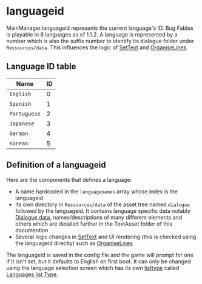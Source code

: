 # languageid

MainManager.languageid represents the current language's ID. Bug Fables is playable in 6 languages as of 1.1.2. A language is represented by a number which is also the suffix number to identify its dialogue folder under `Ressources/data`. This influences the logic of [SetText](SetText.md) and [OrganiseLines](Related%20Systems/Automatic%20Line%20Breaks/OrganiseLines.md).

## Language ID table

|Name|ID|
|----|--|
|`English`|0|
|`Spanish`|1|
|`Portuguese`|2|
|`Japanese`|3|
|`German`|4|
|`Korean`|5|

## Definition of a languageid

Here are the components that defines a language:

* A name hardcoded in the `languagenames` array whose index is the languageid
* Its own directory in `Ressources/data` of the asset tree named `dialogue` followed by the languageid. It contains language specific data notably [Dialogue data](../TextAsset%20Data/Dialogue%20data.md), names/descriptions of many different elements and others which are detailed further in the TextAsset folder of this documention
* Several logic changes in [SetText](SetText.md) and UI rendering (this is checked using the languageid directly) such as [OrganiseLines](Related%20Systems/Automatic%20Line%20Breaks/OrganiseLines.md)

The languageid is saved in the config file and the game will prompt for one if it isn't set, but it defaults to English on first boot. It can only be changed using the language selection screen which has its own [listtype](../ItemList/listtype.md) called [Languages list Type](../ItemList/List%20Types%20Group%20Details/Languages%20list%20Type.md).
